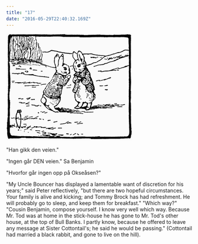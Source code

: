 ```yaml
---
title: "17"
date: "2016-05-29T22:40:32.169Z"
---
```



![Geir Gliser'n Grevling & Herr Havre Rev](./image016.png)

"Han gikk den veien."

"Ingen går DEN veien." Sa Benjamin

"Hvorfor går ingen opp på Okseåsen?"

"My Uncle Bouncer has displayed a lamentable want of discretion for his years;" said Peter reflectively, "but there are two hopeful circumstances. Your family is alive and kicking; and Tommy Brock has had refreshment. He will probably go to sleep, and keep them for breakfast." "Which way?" "Cousin Benjamin, compose yourself. I know very well which way. Because Mr. Tod was at home in the stick-house he has gone to Mr. Tod's other house, at the top of Bull Banks. I partly know, because he offered to leave any message at Sister Cottontail's; he said he would be passing." (Cottontail had married a black rabbit, and gone to live on the hill).

